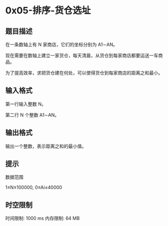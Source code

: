 # 0x05-排序-货仓选址

## 题目描述

在一条数轴上有 N 家商店，它们的坐标分别为 A1∼AN。

现在需要在数轴上建立一家货仓，每天清晨，从货仓到每家商店都要运送一车商品。

为了提高效率，求把货仓建在何处，可以使得货仓到每家商店的距离之和最小。

## 输入格式

第一行输入整数 N。

第二行 N 个整数 A1∼AN。

## 输出格式

输出一个整数，表示距离之和的最小值。



## 提示

数据范围

1≤N≤100000,
0≤Ai≤40000

## 时空限制

时间限制: 1000 ms
内存限制: 64 MB
